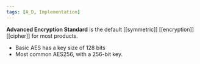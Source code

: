 ```yaml
---
tags: [A_D, Implementation]
---
```

**Advanced Encryption Standard** is the default [[symmetric]] [[encryption]] [[cipher]] for most products. 
- Basic AES has a key size of 128 bits
- Most common AES256, with a 256-bit key. 

